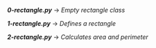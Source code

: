 ***0-rectangle.py*** -> *Empty rectangle class*

***1-rectangle.py*** -> *Defines a rectangle*

***2-rectangle.py*** -> *Calculates area and perimeter*
